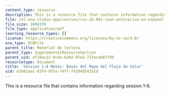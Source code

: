 ```yaml
---
content_type: resource
description: This is a resource file that contains information regarding session 1-6.
file: /ol-ocw-studio-app/courses/res-16-001-lean-enterprise-en-espanol-january-iap-2012/e3b01aec83f49f5a74fff4204d54351d_MITRES_16_001IAP12_1-6_Bas.pdf
file_size: 1694370
file_type: application/pdf
learning_resource_types: []
license: https://creativecommons.org/licenses/by-nc-sa/4.0/
ocw_type: OCWFile
parent_title: Material de lectura
parent_type: SupplementalResourceSection
parent_uid: ef18ac22-9c5e-626d-97e2-727ecab6ff99
resourcetype: Document
title: 'Session 1-6 Notes: Bases del Mapa del Flujo de Valor'
uid: e3b01aec-83f4-9f5a-74ff-f4204d54351d
---
```

This is a resource file that contains information regarding session 1-6.